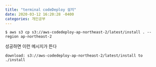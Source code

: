 ```yaml
---
title: "terminal codeDeploy 설치"
date: 2020-03-12 16:20:28 -0400
categories: 개인공부
---
```


```console
$ aws s3 cp s3://aws-codedeploy-ap-northeast-2/latest/install . --region ap-northeast-2
```

성공하면 이런 메시지가 뜬다

```console
download: s3://aws-codedeploy-ap-northeast-2/latest/install to ./install
```
